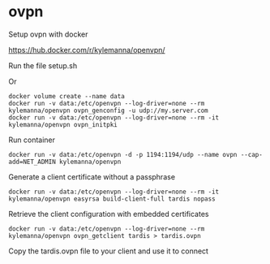 # ovpn
Setup ovpn with docker

https://hub.docker.com/r/kylemanna/openvpn/

Run the file setup.sh

Or 

```
docker volume create --name data
docker run -v data:/etc/openvpn --log-driver=none --rm kylemanna/openvpn ovpn_genconfig -u udp://my.server.com
docker run -v data:/etc/openvpn --log-driver=none --rm -it kylemanna/openvpn ovpn_initpki
```

Run container

```
docker run -v data:/etc/openvpn -d -p 1194:1194/udp --name ovpn --cap-add=NET_ADMIN kylemanna/openvpn
```

Generate a client certificate without a passphrase

```
docker run -v data:/etc/openvpn --log-driver=none --rm -it kylemanna/openvpn easyrsa build-client-full tardis nopass
```

Retrieve the client configuration with embedded certificates

```
docker run -v data:/etc/openvpn --log-driver=none --rm kylemanna/openvpn ovpn_getclient tardis > tardis.ovpn
```

Copy the tardis.ovpn file to your client and use it to connect 
